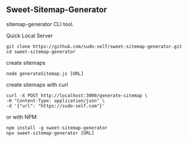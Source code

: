 ## Sweet-Sitemap-Generator

sitemap-generator CLI tool.

Quick Local Server

```
git clone https://github.com/sudo-self/sweet-sitemap-generator.git
cd sweet-sitemap-generator
```

create sitemaps
```
node generateSitemap.js [URL]
```

create sitemaps with curl

```
curl -X POST http://localhost:3000/generate-sitemap \
-H "Content-Type: application/json" \
-d '{"url": "https://sudo-self.com"}'
```
or with NPM

```
npm install -g sweet-sitemap-generator
npx sweet-sitemap-generator [URL]
```


